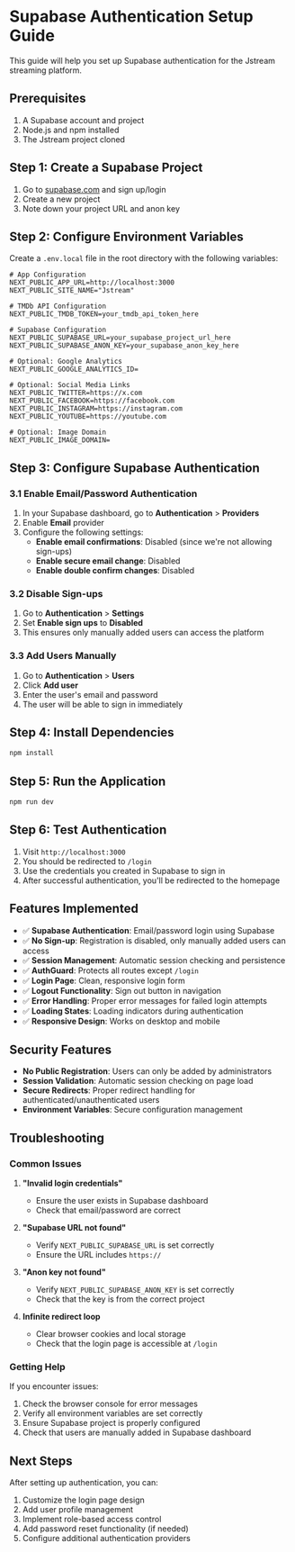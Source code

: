# Supabase Authentication Setup Guide

This guide will help you set up Supabase authentication for the Jstream streaming platform.

## Prerequisites

1. A Supabase account and project
2. Node.js and npm installed
3. The Jstream project cloned

## Step 1: Create a Supabase Project

1. Go to [supabase.com](https://supabase.com) and sign up/login
2. Create a new project
3. Note down your project URL and anon key

## Step 2: Configure Environment Variables

Create a `.env.local` file in the root directory with the following variables:

```env
# App Configuration
NEXT_PUBLIC_APP_URL=http://localhost:3000
NEXT_PUBLIC_SITE_NAME="Jstream"

# TMDb API Configuration
NEXT_PUBLIC_TMDB_TOKEN=your_tmdb_api_token_here

# Supabase Configuration
NEXT_PUBLIC_SUPABASE_URL=your_supabase_project_url_here
NEXT_PUBLIC_SUPABASE_ANON_KEY=your_supabase_anon_key_here

# Optional: Google Analytics
NEXT_PUBLIC_GOOGLE_ANALYTICS_ID=

# Optional: Social Media Links
NEXT_PUBLIC_TWITTER=https://x.com
NEXT_PUBLIC_FACEBOOK=https://facebook.com
NEXT_PUBLIC_INSTAGRAM=https://instagram.com
NEXT_PUBLIC_YOUTUBE=https://youtube.com

# Optional: Image Domain
NEXT_PUBLIC_IMAGE_DOMAIN=
```

## Step 3: Configure Supabase Authentication

### 3.1 Enable Email/Password Authentication

1. In your Supabase dashboard, go to **Authentication** > **Providers**
2. Enable **Email** provider
3. Configure the following settings:
   - **Enable email confirmations**: Disabled (since we're not allowing sign-ups)
   - **Enable secure email change**: Disabled
   - **Enable double confirm changes**: Disabled

### 3.2 Disable Sign-ups

1. Go to **Authentication** > **Settings**
2. Set **Enable sign ups** to **Disabled**
3. This ensures only manually added users can access the platform

### 3.3 Add Users Manually

1. Go to **Authentication** > **Users**
2. Click **Add user**
3. Enter the user's email and password
4. The user will be able to sign in immediately

## Step 4: Install Dependencies

```bash
npm install
```

## Step 5: Run the Application

```bash
npm run dev
```

## Step 6: Test Authentication

1. Visit `http://localhost:3000`
2. You should be redirected to `/login`
3. Use the credentials you created in Supabase to sign in
4. After successful authentication, you'll be redirected to the homepage

## Features Implemented

- ✅ **Supabase Authentication**: Email/password login using Supabase
- ✅ **No Sign-up**: Registration is disabled, only manually added users can access
- ✅ **Session Management**: Automatic session checking and persistence
- ✅ **AuthGuard**: Protects all routes except `/login`
- ✅ **Login Page**: Clean, responsive login form
- ✅ **Logout Functionality**: Sign out button in navigation
- ✅ **Error Handling**: Proper error messages for failed login attempts
- ✅ **Loading States**: Loading indicators during authentication
- ✅ **Responsive Design**: Works on desktop and mobile

## Security Features

- **No Public Registration**: Users can only be added by administrators
- **Session Validation**: Automatic session checking on page load
- **Secure Redirects**: Proper redirect handling for authenticated/unauthenticated users
- **Environment Variables**: Secure configuration management

## Troubleshooting

### Common Issues

1. **"Invalid login credentials"**
   - Ensure the user exists in Supabase dashboard
   - Check that email/password are correct

2. **"Supabase URL not found"**
   - Verify `NEXT_PUBLIC_SUPABASE_URL` is set correctly
   - Ensure the URL includes `https://`

3. **"Anon key not found"**
   - Verify `NEXT_PUBLIC_SUPABASE_ANON_KEY` is set correctly
   - Check that the key is from the correct project

4. **Infinite redirect loop**
   - Clear browser cookies and local storage
   - Check that the login page is accessible at `/login`

### Getting Help

If you encounter issues:
1. Check the browser console for error messages
2. Verify all environment variables are set correctly
3. Ensure Supabase project is properly configured
4. Check that users are manually added in Supabase dashboard

## Next Steps

After setting up authentication, you can:
1. Customize the login page design
2. Add user profile management
3. Implement role-based access control
4. Add password reset functionality (if needed)
5. Configure additional authentication providers 